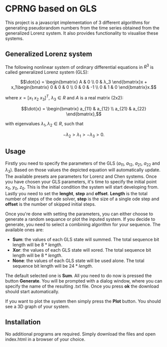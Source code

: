 # CPRNG based on GLS

This project is a javascript implementation of 3 different algorithms for generating pseudorandom numbers from the time series obtained from the generalized Lorenz system. It also provides functionality to visualise these systems.

## Generalized Lorenz system

The following nonlinear system of ordinary differential equations in $R^3$ is called generalized Lorenz system (GLS):
```math
\dot{x} = \begin{bmatrix}
                A & 0 \\
                0 & λ_3
                \end{bmatrix}x + x_1\begin{bmatrix}
                0 & 0 & 0 \\
                0 & 0 & -1 \\
                0 & 1 & 0
                \end{bmatrix}x.
``` 
where $x = [x_1\ x_2\ x_3]^T$, $λ_3 \in R$ and $A$ is a real matrix (2x2):
```math
\dot{x} = \begin{bmatrix}
                a_{11} & a_{12} \\
                a_{21} & a_{22}
                \end{bmatrix},
``` 
with eigenvalues $λ_1,λ_2 \in R$, such that
```math
-λ_2>λ_1>-λ_3>0.
```

## Usage

Firstly you need to specify the parameters of the GLS ($a_{11}$, $a_{12}$, $a_{21}$, $a_{22}$ and $λ_3$). Based on those values the depicted equation will automatically update. The available presets are parameters for Lorenz and Chen systems. Once you have chosen your GLS parameters, it's time to specify the initial point $x_0$, $y_0$, $z_0$. This is the initial condition the system will start developing from. Lastly you need to set the **lenght**, **step** and **offset**. **Length** is the total number of steps of the ode solver, **step** is the size of a single ode step and **offset** is the number of skipped initial steps.  

Once you're done with setting the parameters, you can either choose to generate a random sequance or plot the inputed system. If you decide to generate, you need to select a combining algorithm for your sequence. The available ones are:
- **Sum**: the values of each GLS state will summed. The total sequence bit length will be $8*length$.
- **Xor**: the values of each GLS state will xored. The total sequence bit length will be $8*length$.
- **None**: the values of each GLS state will be used alone. The total sequence bit length will be $24*length$.  

The default selected one is **Sum**. All you need to do now is pressed the button **Generate**. You will be prompted with a dialog window, where you can specify the name of the resulting .txt file. Once you press **ok** the download should start automatically.  

If you want to plot the system then simply press the **Plot** button. You should see a 3D graph of your system.

## Installation

No additional programs are required. Simply download the files and open index.html in a browser of your choice.
